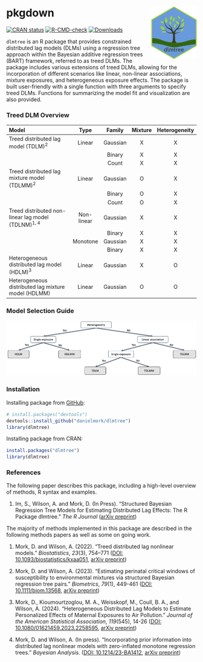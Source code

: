 
<!-- README.md is generated from README.Rmd. Please edit that file -->
# pkgdown <img src="man/figures/logo.png" align="right" alt="" width="120" />
<!-- badges: start -->

[![CRAN
status](https://www.r-pkg.org/badges/version/dlmtree)](https://CRAN.R-project.org/package=dlmtree)
[![R-CMD-check](https://github.com/danielmork/dlmtree/actions/workflows/R-CMD-check.yaml/badge.svg)](https://github.com/danielmork/dlmtree/actions/workflows/R-CMD-check.yaml)
[![Downloads](https://cranlogs.r-pkg.org/badges/grand-total/dlmtree)](https://CRAN.R-project.org/package=dlmtree)
<!-- badges: end -->

`dlmtree` is an R package that provides constrained distributed lag
models (DLMs) using a regression tree approach within the Bayesian
additive regression trees (BART) framework, referred to as treed DLMs.
The package includes various extensions of treed DLMs, allowing for the
incorporation of different scenarios like linear, non-linear
associations, mixture exposures, and heterogeneous exposure effects. The
package is built user-friendly with a single function with three
arguments to specify treed DLMs. Functions for summarizing the model fit
and visualization are also provided.

### Treed DLM Overview

| Model                                                         |    Type    |  Family  | Mixture | Heterogeneity |
|:--------------------------------------------------------------|:----------:|:--------:|:-------:|:-------------:|
| Treed distributed lag model (TDLM)<sup>2</sup>                |   Linear   | Gaussian |    X    |       X       |
|                                                               |            |  Binary  |    X    |       X       |
|                                                               |            |  Count   |    X    |       X       |
| Treed distributed lag mixture model (TDLMM)<sup>2</sup>       |   Linear   | Gaussian |    O    |       X       |
|                                                               |            |  Binary  |    O    |       X       |
|                                                               |            |  Count   |    O    |       X       |
| Treed distributed non-linear lag model (TDLNM)<sup>1, 4</sup> | Non-linear | Gaussian |    X    |       X       |
|                                                               |            |  Binary  |    X    |       X       |
|                                                               |  Monotone  | Gaussian |    X    |       X       |
|                                                               |            |  Binary  |    X    |       X       |
| Heterogeneous distributed lag model (HDLM)<sup>3</sup>        |   Linear   | Gaussian |    X    |       O       |
| Heterogeneous distributed lag mixture model (HDLMM)           |   Linear   | Gaussian |    O    |       O       |

### Model Selection Guide

![](man/figures/decisiontree.png)

### Installation

Installing package from [GitHub](https://github.com/):

``` r
# install.packages("devtools")
devtools::install_github("danielmork/dlmtree")
library(dlmtree)
```

Installing package from CRAN:

``` r
install.packages("dlmtree")
library(dlmtree)
```

### References


The following paper describes this package, including a high-level overview of methods, R syntax and examples.

1.  Im, S., Wilson, A. and Mork, D. (In Press). “Structured Bayesian Regression Tree Models for Estimating Distributed Lag Effects: The R Package dlmtree.”
    _The R Journal_ ([arXiv preprint](https://arxiv.org/abs/2504.18452))

The majority of methods implemented in this package are described in the following methods papers as well as some on going work.

1.  Mork, D. and Wilson, A. (2022). “Treed distributed lag nonlinear
    models.” *Biostatistics*, *23*(3), 754–771 ([DOI:
    10.1093/biostatistics/kxaa051](https://doi.org/10.1093/biostatistics/kxaa051),
    [arXiv preprint](https://arxiv.org/abs/2010.06147))

2.  Mork, D. and Wilson, A. (2023). “Estimating perinatal critical
    windows of susceptibility to environmental mixtures via structured
    Bayesian regression tree pairs.” *Biometrics*, *79*(1), 449-461
    ([DOI: 10.1111/biom.13568](https://doi.org/10.1111/biom.13568),
    [arXiv preprint](https://arxiv.org/abs/2102.09071))

3.  Mork, D., Kioumourtzoglou, M. A., Weisskopf, M., Coull, B. A., and
    Wilson, A. (2024). “Heterogeneous Distributed Lag Models to Estimate
    Personalized Effects of Maternal Exposures to Air Pollution.”
    *Journal of the American Statistical Association*, *119*(545), 14-26
    ([DOI:
    10.1080/01621459.2023.2258595](https://doi.org/10.1080/01621459.2023.2258595),
    [arXiv preprint](https://arxiv.org/abs/2109.13763))

4.  Mork, D. and Wilson, A. (In press). “Incorporating prior information
    into distributed lag nonlinear models with zero-inflated monotone
    regression trees.” *Bayesian Analysis*. ([DOI:
    10.1214/23-BA1412](https://doi.org/10.1214/23-BA1412), [arXiv
    preprint](https://arxiv.org/abs/2301.12937))
